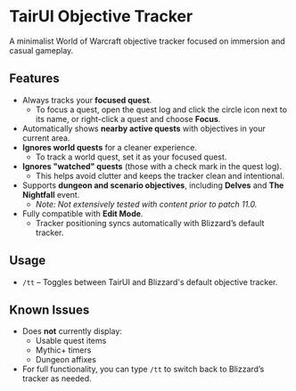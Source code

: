 # TairUI Objective Tracker

A minimalist World of Warcraft objective tracker focused on immersion and casual gameplay.

## Features

- Always tracks your **focused quest**.
  - To focus a quest, open the quest log and click the circle icon next to its name, or right-click a quest and choose **Focus**.
- Automatically shows **nearby active quests** with objectives in your current area.
- **Ignores world quests** for a cleaner experience.
  - To track a world quest, set it as your focused quest.
- **Ignores "watched" quests** (those with a check mark in the quest log).
  - This helps avoid clutter and keeps the tracker clean and intentional.
- Supports **dungeon and scenario objectives**, including **Delves** and **The Nightfall** event.
  - *Note: Not extensively tested with content prior to patch 11.0.*
- Fully compatible with **Edit Mode**.
  - Tracker positioning syncs automatically with Blizzard’s default tracker.

## Usage

- `/tt` – Toggles between TairUI and Blizzard's default objective tracker.

## Known Issues

- Does **not** currently display:
  - Usable quest items
  - Mythic+ timers
  - Dungeon affixes
- For full functionality, you can type `/tt` to switch back to Blizzard’s tracker as needed.
